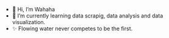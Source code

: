- 👋 Hi, I’m Wahaha
- 🌱 I’m currently learning data scrapig, data analysis and data visualization.
- ✨ Flowing water never competes to be the first.
<!---
TC0304/TC0304 is a ✨ special ✨ repository because its `README.md` (this file) appears on your GitHub profile.
You can click the Preview link to take a look at your changes.
--->
